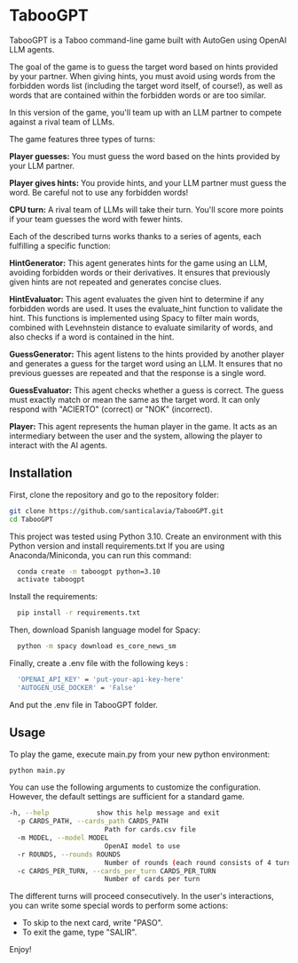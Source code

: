 # TabooGPT
TabooGPT is a Taboo command-line game built with AutoGen using OpenAI LLM agents.

The goal of the game is to guess the target word based on hints provided by your partner. When giving hints, you must avoid using words from the forbidden words list (including the target word itself, of course!), as well as words that are contained within the forbidden words or are too similar.

In this version of the game, you'll team up with an LLM partner to compete against a rival team of LLMs.

The game features three types of turns:

**Player guesses:** You must guess the word based on the hints provided by your LLM partner.

**Player gives hints:** You provide hints, and your LLM partner must guess the word. Be careful not to use any forbidden words!

**CPU turn:** A rival team of LLMs will take their turn.
You'll score more points if your team guesses the word with fewer hints.

Each of the described turns works thanks to a series of agents, each fulfilling a specific function:

**HintGenerator:**
This agent generates hints for the game using an LLM, avoiding forbidden words or their derivatives. It ensures that previously given hints are not repeated and generates concise clues.

**HintEvaluator:**
This agent evaluates the given hint to determine if any forbidden words are used. It uses the evaluate_hint function to validate the hint. This functions is implemented using Spacy to filter main words, combined with Levehnstein distance to evaluate similarity of words, and also checks if a word is contained in the hint.

**GuessGenerator:**
This agent listens to the hints provided by another player and generates a guess for the target word using an LLM. It ensures that no previous guesses are repeated and that the response is a single word.

**GuessEvaluator:**
This agent checks whether a guess is correct. The guess must exactly match or mean the same as the target word. It can only respond with "ACIERTO" (correct) or "NOK" (incorrect).

**Player:**
This agent represents the human player in the game. It acts as an intermediary between the user and the system, allowing the player to interact with the AI agents.





## Installation
First, clone the repository and go to the repository folder:

```bash
git clone https://github.com/santicalavia/TabooGPT.git
cd TabooGPT
```

This project was tested using Python 3.10. Create an environment with this Python version and install requirements.txt
If you are using Anaconda/Miniconda, you can run this command:
```bash
  conda create -n taboogpt python=3.10
  activate taboogpt
```
Install the requirements:
```bash
  pip install -r requirements.txt
```

Then, download Spanish language model for Spacy:

```bash
  python -m spacy download es_core_news_sm 
```

Finally, create a .env file with the following keys : 

```bash
  'OPENAI_API_KEY' = 'put-your-api-key-here'
  'AUTOGEN_USE_DOCKER' = 'False'
```
And put the .env file in TabooGPT folder.

## Usage
To play the game, execute main.py from your new python environment:
```bash
python main.py
```
You can use the following arguments to customize the configuration. However, the default settings are sufficient for a standard game.
```bash
-h, --help            show this help message and exit
  -p CARDS_PATH, --cards_path CARDS_PATH
                        Path for cards.csv file
  -m MODEL, --model MODEL
                        OpenAI model to use
  -r ROUNDS, --rounds ROUNDS
                        Number of rounds (each round consists of 4 turns: 2 by the player and 2 by the CPU)
  -c CARDS_PER_TURN, --cards_per_turn CARDS_PER_TURN
                        Number of cards per turn 
```

The different turns will proceed consecutively. 
In the user's interactions, you can write some special words to perform some actions:
- To skip to the next card, write "PASO". 
- To exit the game, type "SALIR".

Enjoy!